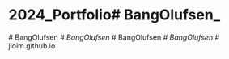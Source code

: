 # 2024_Portfolio#   B a n g O l u f s e n _  
 #   B a n g O l u f s e n _  
 #   B a n g O l u f s e n _  
 #   B a n g O l u f s e n _  
 #   B a n g O l u f s e n _  
 #   j i o i m . g i t h u b . i o  
 